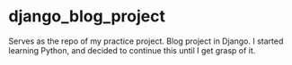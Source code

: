 # django_blog_project
Serves as the repo of my practice project. Blog project in Django. I started learning Python, and decided to continue this until I get grasp of it.
